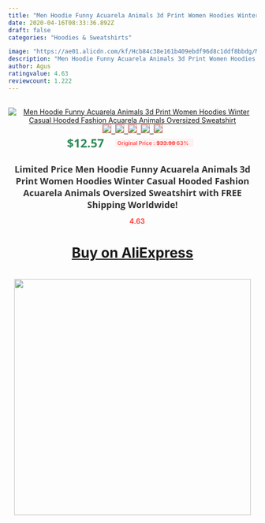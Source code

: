 ```yaml
---
title: "Men Hoodie Funny Acuarela Animals 3d Print Women Hoodies Winter Casual Hooded Fashion Acuarela Animals Oversized Sweatshirt"
date: 2020-04-16T08:33:36.892Z
draft: false
categories: "Hoodies & Sweatshirts"

image: "https://ae01.alicdn.com/kf/Hcb84c38e161b409ebdf96d8c1ddf8bbdg/Men-Hoodie-Funny-Acuarela-Animals-3d-Print-Women-Hoodies-Winter-Casual-Hooded-Fashion-Acuarela-Animals-Oversized.jpg"
description: "Men Hoodie Funny Acuarela Animals 3d Print Women Hoodies Winter Casual Hooded Fashion Acuarela Animals Oversized Sweatshirt"
author: Agus
ratingvalue: 4.63
reviewcount: 1.222
---
```

<br>
<div style="text-align: center;">
<a href="https://s.click.aliexpress.com/e/_9HZqit" target="_blank" rel="nofollow noopener noreferrer"><img alt="Men Hoodie Funny Acuarela Animals 3d Print Women Hoodies Winter Casual Hooded Fashion Acuarela Animals Oversized Sweatshirt" class="magnifier-image" src="https://ae01.alicdn.com/kf/Hcb84c38e161b409ebdf96d8c1ddf8bbdg/Men-Hoodie-Funny-Acuarela-Animals-3d-Print-Women-Hoodies-Winter-Casual-Hooded-Fashion-Acuarela-Animals-Oversized.jpg_640x640.jpg">
<br>
<img style="border:1px solid salmon" src="https://ae01.alicdn.com/kf/Hcb84c38e161b409ebdf96d8c1ddf8bbdg/Men-Hoodie-Funny-Acuarela-Animals-3d-Print-Women-Hoodies-Winter-Casual-Hooded-Fashion-Acuarela-Animals-Oversized.jpg_120x120.jpg">&nbsp;&nbsp;<img style="border:1px solid salmon" src="https://ae01.alicdn.com/kf/H599fe5c9374c4edaaf5d88c81ca919068/Men-Hoodie-Funny-Acuarela-Animals-3d-Print-Women-Hoodies-Winter-Casual-Hooded-Fashion-Acuarela-Animals-Oversized.jpg_120x120.jpg">&nbsp;&nbsp;<img style="border:1px solid salmon" src="https://ae01.alicdn.com/kf/H024a08202dcb4cf9a4077a9e60e29d4eU/Men-Hoodie-Funny-Acuarela-Animals-3d-Print-Women-Hoodies-Winter-Casual-Hooded-Fashion-Acuarela-Animals-Oversized.jpg_120x120.jpg">&nbsp;&nbsp;<img style="border:1px solid salmon" src="https://ae01.alicdn.com/kf/H58f8c7e7894c42cebddec2e24734227dk/Men-Hoodie-Funny-Acuarela-Animals-3d-Print-Women-Hoodies-Winter-Casual-Hooded-Fashion-Acuarela-Animals-Oversized.jpg_120x120.jpg">&nbsp;&nbsp;<img style="border:1px solid salmon" src="https://ae01.alicdn.com/kf/H5d829cc2798845eabc47a225e03905e3N/Men-Hoodie-Funny-Acuarela-Animals-3d-Print-Women-Hoodies-Winter-Casual-Hooded-Fashion-Acuarela-Animals-Oversized.jpg_120x120.jpg"></a></div><br0>
<div style="text-align: center;"><span style="background-color: white; border: 0px; box-sizing: border-box; color: seagreen; display: inline-block; font-family: &quot;open sans&quot; , &quot;arial&quot; , &quot;helvetica&quot; , sans-serif , &quot;heiti&quot;; font-size: 24px; font-stretch: inherit; font-weight: 700; line-height: inherit; margin: 0px 10px 0px 0px; padding: 0px; vertical-align: middle;">$12.57 </span>
<span style="background: rgb(255 , 241 , 241); border-radius: 3px; border: 0px; box-sizing: border-box; color: #ff4747; display: inline-block; font-family: inherit; font-size: 12px; font-stretch: inherit; font-style: inherit; font-variant: inherit; font-weight: 600; line-height: inherit; margin: 0px; padding: 2px 5px; transform: scale(0.9); vertical-align: middle;">Original Price : <b style="text-decoration: line-through;">$33.98 </b> 63%&nbsp;&nbsp;</span></div>
<h1 style="color: #333333; display: inline-block; font-family: &quot;open sans&quot; , &quot;arial&quot; , &quot;helvetica&quot; , sans-serif , &quot;heiti&quot;; font-size: 18px; font-stretch: inherit; font-weight: 700; text-align: center;">Limited Price Men Hoodie Funny Acuarela Animals 3d Print Women Hoodies Winter Casual Hooded Fashion Acuarela Animals Oversized Sweatshirt with FREE Shipping Worldwide!</h1>
<div style="color: #ff4747; text-align: center;">
<img src="https://4.bp.blogspot.com/-M0ZcTcb-5uY/XleCXlxnR4I/AAAAAAAAAEc/OrjgMkXV1oMQFaCRZj5HQwOCBcu3w1FegCPcBGAYYCw/s1600/star.png" style="height: 15px;">&nbsp;<b>4.63</b></div>
<div class="button_cont" align="center"><a class="buynow_a" href="https://s.click.aliexpress.com/e/_9HZqit" target="_blank" rel="nofollow noopener noreferrer"><H1>Buy on AliExpress</H1></a></div><br>
<div class="separator" style="clear: both; text-align: center;">
<img src="https://lh3.googleusercontent.com/-pTy5HemUv9M/XlePHvY0dAI/AAAAAAAAAE4/0nX5iRUoIWY8eMW9Dpxeirr157OZliDIgCLcBGAsYHQ/s1600/badge.gif" width="480">
</div>
